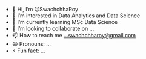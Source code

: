 - 👋 Hi, I’m @SwachchhaRoy
- 👀 I’m interested in Data Analytics and Data Science
- 🌱 I’m currently learning MSc Data Science
- 💞️ I’m looking to collaborate on ...
- 📫 How to reach me ...swachchharoy@gmail.com
- 😄 Pronouns: ...
- ⚡ Fun fact: ...

<!---
SwachchhaRoy/SwachchhaRoy is a ✨ special ✨ repository because its `README.md` (this file) appears on your GitHub profile.
You can click the Preview link to take a look at your changes.
--->

